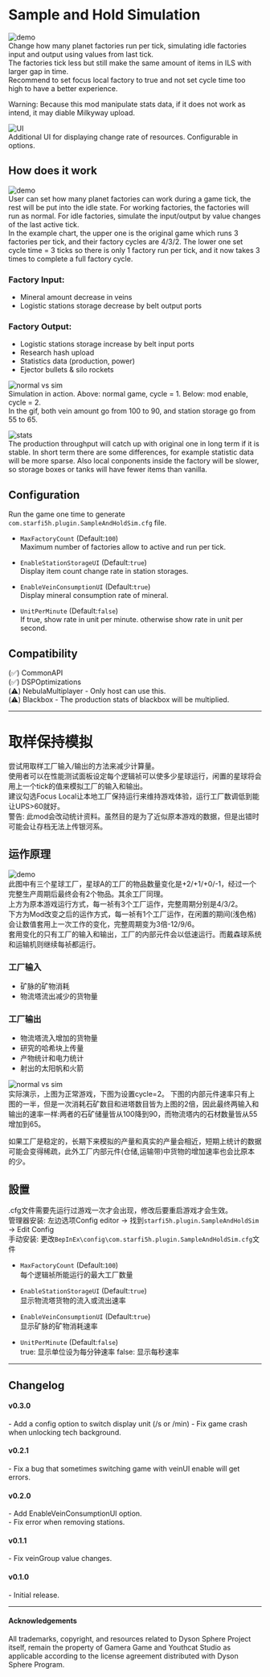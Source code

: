 # Sample and Hold Simulation  

![demo](https://raw.githubusercontent.com/starfi5h/DSP_Mod/master/SampleAndHoldSim/img/demo1.gif)  
Change how many planet factories run per tick, simulating idle factories input and output using values from last tick.  
The factories tick less but still make the same amount of items in ILS with larger gap in time.  
Recommend to set focus local factory to true and not set cycle time too high to have a better experience.  

Warning: Because this mod manipulate stats data, if it does not work as intend, it may diable Milkyway upload.  

![UI](https://raw.githubusercontent.com/starfi5h/DSP_Mod/master/SampleAndHoldSim/img/UI1.jpg)  
Additional UI for displaying change rate of resources. Configurable in options.  

## How does it work
![demo](https://raw.githubusercontent.com/starfi5h/DSP_Mod/master/SampleAndHoldSim/img/time_chart.png)  
User can set how many planet factories can work during a game tick, the rest will be put into the idle state. For working factories, the factories will run as normal. For idle factories, simulate the input/output by value changes of the last active tick.  
In the example chart, the upper one is the original game which runs 3 factories per tick, and their factory cycles are 4/3/2. The lower one set cycle time = 3 ticks so there is only 1 factory run per tick, and it now takes 3 times to complete a full factory cycle.  

### Factory Input:  
- Mineral amount decrease in veins  
- Logistic stations storage decrease by belt output ports  

### Factory Output:  
- Logistic stations storage increase by belt input ports  
- Research hash upload  
- Statistics data (production, power)  
- Ejector bullets & silo rockets  

![normal vs sim](https://raw.githubusercontent.com/starfi5h/DSP_Mod/master/SampleAndHoldSim/img/demo3.gif)  
Simulation in action. Above: normal game, cycle = 1. Below: mod enable, cycle = 2.  
In the gif, both vein amount go from 100 to 90, and station storage go from 55 to 65.  
  
![stats](https://raw.githubusercontent.com/starfi5h/DSP_Mod/master/SampleAndHoldSim/img/stats1.jpg)  
The production throughput will catch up with original one in long term if it is stable. In short term there are some differences, for example statistic data will be more sparse. Also local conponents inside the factory will be slower, so storage boxes or tanks will have fewer items than vanilla.  

## Configuration

Run the game one time to generate `com.starfi5h.plugin.SampleAndHoldSim.cfg` file.  

- `MaxFactoryCount` (Default:`100`)  
Maximum number of factories allow to active and run per tick.  

- `EnableStationStorageUI` (Default:`true`)  
Display item count change rate in station storages.  

- `EnableVeinConsumptionUI` (Default:`true`)  
Display mineral consumption rate of mineral.  

- `UnitPerMinute` (Default:`false`)  
If true, show rate in unit per minute. otherwise show rate in unit per second.  

## Compatibility  

(✅) CommonAPI  
(✅) DSPOptimizations  
(⚠️) NebulaMultiplayer - Only host can use this.  
(⚠️) Blackbox - The production stats of blackbox will be multiplied.  

----
# 取样保持模拟

尝试用取样工厂输入/输出的方法来减少计算量。  
使用者可以在性能测试面板设定每个逻辑祯可以使多少星球运行，闲置的星球将会用上一个tick的值来模拟工厂的输入和输出。  
建议勾选Focus Local让本地工厂保持运行来维持游戏体验，运行工厂数调低到能让UPS>60就好。  
警告: 此mod会改动统计资料。虽然目的是为了近似原本游戏的数据，但是出错时可能会让存档无法上传银河系。  

## 运作原理
![demo](https://raw.githubusercontent.com/starfi5h/DSP_Mod/master/SampleAndHoldSim/img/time_chart.png)  
此图中有三个星球工厂，星球A的工厂的物品数量变化是+2/+1/+0/-1，经过一个完整生产周期后最终会有2个物品。其余工厂同理。  
上方为原本游戏运行方式，每一祯有3个工厂运作，完整周期分别是4/3/2。  
下方为Mod改变之后的运作方式，每一祯有1个工厂运作，在闲置的期间(浅色格)会让数值套用上一次工作的变化，完整周期变为3倍-12/9/6。  
套用变化的只有工厂的输入和输出，工厂的内部元件会以低速运行。而戴森球系统和运输机则继续每祯都运行。  

### 工厂输入  
- 矿脉的矿物消耗  
- 物流塔流出减少的货物量  

### 工厂输出  
- 物流塔流入增加的货物量      
- 研究的哈希块上传量  
- 产物统计和电力统计  
- 射出的太阳帆和火箭  

![normal vs sim](https://raw.githubusercontent.com/starfi5h/DSP_Mod/master/SampleAndHoldSim/img/demo3.gif)  
实际演示，上图为正常游戏，下图为设置cycle=2。
下图的内部元件速率只有上图的一半，但是一次消耗石矿数目和进塔数目皆为上图的2倍，因此最终两输入和输出的速率一样:两者的石矿储量皆从100降到90，而物流塔内的石材数量皆从55增加到65。
  
如果工厂是稳定的，长期下来模拟的产量和真实的产量会相近，短期上统计的数据可能会变得稀疏，此外工厂内部元件(仓储,运输带)中货物的增加速率也会比原本的少。  

## 設置
.cfg文件需要先运行过游戏一次才会出现，修改后要重启游戏才会生效。  
管理器安装: 左边选项Config editor -> 找到`starfi5h.plugin.SampleAndHoldSim` -> Edit Config  
手动安装: 更改`BepInEx\config\com.starfi5h.plugin.SampleAndHoldSim.cfg`文件  
  
- `MaxFactoryCount` (Default:`100`)  
每个逻辑祯所能运行的最大工厂数量  

- `EnableStationStorageUI` (Default:`true`)  
显示物流塔货物的流入或流出速率  

- `EnableVeinConsumptionUI` (Default:`true`)  
显示矿脉的矿物消耗速率  

- `UnitPerMinute` (Default:`false`)  
true: 显示单位设为每分钟速率 false: 显示每秒速率  

----

## Changelog

#### v0.3.0
\- Add a config option to switch display unit (/s or /min)
\- Fix game crash when unlocking tech background.  

#### v0.2.1
\- Fix a bug that sometimes switching game with veinUI enable will get errors.  

#### v0.2.0  
\- Add EnableVeinConsumptionUI option.  
\- Fix error when removing stations.  

#### v0.1.1  
\- Fix veinGroup value changes.  

#### v0.1.0  
\- Initial release.  

----

#### Acknowledgements
All trademarks, copyright, and resources related to Dyson Sphere Project itself, remain the property of Gamera Game and Youthcat Studio as applicable according to the license agreement distributed with Dyson Sphere Program.  